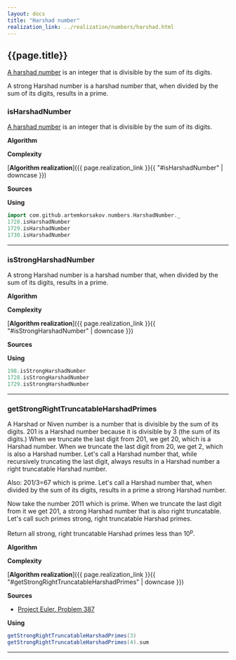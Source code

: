 ```yaml
---
layout: docs
title: "Harshad number"
realization_link: ../realization/numbers/harshad.html
---
```


## {{page.title}}

[A harshad number](https://en.wikipedia.org/wiki/Harshad_number) is an integer that is divisible by the sum of its digits.

A strong Harshad number is a harshad number that, when divided by the sum of its digits, results in a prime.

### isHarshadNumber
[A harshad number](https://en.wikipedia.org/wiki/Harshad_number) is an integer that is divisible by the sum of its digits.

**Algorithm**

**Complexity** 
     
[**Algorithm realization**]({{ page.realization_link }}{{ "#isHarshadNumber" | downcase }})

**Sources** 

**Using**
```scala mdoc
import com.github.artemkorsakov.numbers.HarshadNumber._
1728.isHarshadNumber
1729.isHarshadNumber
1730.isHarshadNumber
```

---

### isStrongHarshadNumber
A strong Harshad number is a harshad number that, when divided by the sum of its digits, results in a prime.

**Algorithm**

**Complexity** 
     
[**Algorithm realization**]({{ page.realization_link }}{{ "#isStrongHarshadNumber" | downcase }})

**Sources** 

**Using**
```scala mdoc
198.isStrongHarshadNumber
1728.isStrongHarshadNumber
1729.isStrongHarshadNumber
```

---

### getStrongRightTruncatableHarshadPrimes
A Harshad or Niven number is a number that is divisible by the sum of its digits.
201 is a Harshad number because it is divisible by 3 (the sum of its digits.)
When we truncate the last digit from 201, we get 20, which is a Harshad number.
When we truncate the last digit from 20, we get 2, which is also a Harshad number.
Let's call a Harshad number that, while recursively truncating the last digit, always results in a Harshad number a right truncatable Harshad number.

Also:
201/3=67 which is prime.
Let's call a Harshad number that, when divided by the sum of its digits, results in a prime a strong Harshad number.

Now take the number 2011 which is prime.
When we truncate the last digit from it we get 201, a strong Harshad number that is also right truncatable.
Let's call such primes strong, right truncatable Harshad primes.

Return all strong, right truncatable Harshad primes less than 10<sup>p</sup>.

**Algorithm**

**Complexity** 
     
[**Algorithm realization**]({{ page.realization_link }}{{ "#getStrongRightTruncatableHarshadPrimes" | downcase }})

**Sources** 
- [Project Euler. Problem 387](https://projecteuler.net/problem=387)

**Using**
```scala mdoc
getStrongRightTruncatableHarshadPrimes(3)
getStrongRightTruncatableHarshadPrimes(4).sum
```

---
